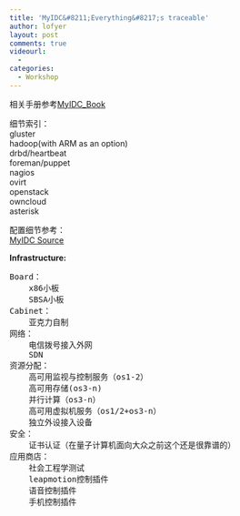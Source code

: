 ```yaml
---
title: 'MyIDC&#8211;Everything&#8217;s traceable'
author: lofyer
layout: post
comments: true
videourl:
  - 
categories:
  - Workshop
---
```

相关手册参考<a href="https://cloud.lofyer.org/public.php?service=files&#038;t=ad02817153cc4e4602921447eb49d10a" title="MyIDC_Book" target="_blank">MyIDC_Book</a>

细节索引：  
gluster  
hadoop(with ARM as an option)  
drbd/heartbeat  
foreman/puppet  
nagios  
ovirt  
openstack  
owncloud  
asterisk

配置细节参考：  
<a href="https://github.com/lofyer/myidc-main" title="MyIDC Source" target="_blank">MyIDC Source</a>

**Infrastructure:**

<pre>Board：
    x86小板
    SBSA小板
Cabinet：
    亚克力自制
网络：
    电信拨号接入外网
    SDN
资源分配：
    高可用监视与控制服务（os1-2）
    高可用存储(os3-n)
    并行计算（os3-n）
    高可用虚拟机服务（os1/2+os3-n）
    独立外设接入设备
安全：
    证书认证（在量子计算机面向大众之前这个还是很靠谱的）
应用商店：
    社会工程学测试
    leapmotion控制插件
    语音控制插件
    手机控制插件
</pre>